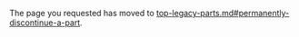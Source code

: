 
The page you requested has moved to [top-legacy-parts.md#permanently-discontinue-a-part](top-legacy-parts.md#permanently-discontinue-a-part). 
